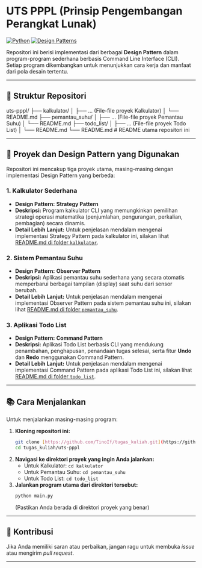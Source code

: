 # UTS PPPL (Prinsip Pengembangan Perangkat Lunak)

[![Python](https://img.shields.io/badge/Python-3.x-blue.svg)](https://www.python.org/)
[![Design Patterns](https://img.shields.io/badge/Design_Patterns-Implemented-brightgreen.svg)](https://refactoring.guru/design-patterns)

Repositori ini berisi implementasi dari berbagai **Design Pattern** dalam program-program sederhana berbasis Command Line Interface (CLI). Setiap program dikembangkan untuk menunjukkan cara kerja dan manfaat dari pola desain tertentu.

---

## 📂 Struktur Repositori

uts-pppl/
├── kalkulator/
│   ├── ... (File-file proyek Kalkulator)
│   └── README.md
├── pemantau_suhu/
│   ├── ... (File-file proyek Pemantau Suhu)
│   └── README.md
├── todo_list/
│   ├── ... (File-file proyek Todo List)
│   └── README.md
└── README.md                   # README utama repositori ini


---

## 🚀 Proyek dan Design Pattern yang Digunakan

Repositori ini mencakup tiga proyek utama, masing-masing dengan implementasi Design Pattern yang berbeda:

### 1. Kalkulator Sederhana

* **Design Pattern:** **Strategy Pattern**
* **Deskripsi:** Program kalkulator CLI yang memungkinkan pemilihan strategi operasi matematika (penjumlahan, pengurangan, perkalian, pembagian) secara dinamis.
* **Detail Lebih Lanjut:** Untuk penjelasan mendalam mengenai implementasi Strategy Pattern pada kalkulator ini, silakan lihat [README.md di folder `kalkulator`](./kalkulator/README.md).

### 2. Sistem Pemantau Suhu

* **Design Pattern:** **Observer Pattern**
* **Deskripsi:** Aplikasi pemantau suhu sederhana yang secara otomatis memperbarui berbagai tampilan (display) saat suhu dari sensor berubah.
* **Detail Lebih Lanjut:** Untuk penjelasan mendalam mengenai implementasi Observer Pattern pada sistem pemantau suhu ini, silakan lihat [README.md di folder `pemantau_suhu`](./pemantau_suhu/README.md).

### 3. Aplikasi Todo List

* **Design Pattern:** **Command Pattern**
* **Deskripsi:** Aplikasi Todo List berbasis CLI yang mendukung penambahan, penghapusan, penandaan tugas selesai, serta fitur **Undo** dan **Redo** menggunakan Command Pattern.
* **Detail Lebih Lanjut:** Untuk penjelasan mendalam mengenai implementasi Command Pattern pada aplikasi Todo List ini, silakan lihat [README.md di folder `todo_list`](./todo_list/README.md).

---

## 📚 Cara Menjalankan

Untuk menjalankan masing-masing program:

1.  **Kloning repositori ini:**
    ```bash
    git clone [https://github.com/TinoIf/tugas_kuliah.git](https://github.com/TinoIf/tugas_kuliah.git)
    cd tugas_kuliah/uts-pppl
    ```
2.  **Navigasi ke direktori proyek yang ingin Anda jalankan:**
    * Untuk Kalkulator: `cd kalkulator`
    * Untuk Pemantau Suhu: `cd pemantau_suhu`
    * Untuk Todo List: `cd todo_list`
3.  **Jalankan program utama dari direktori tersebut:**
    ```bash
    python main.py
    ```
    (Pastikan Anda berada di direktori proyek yang benar)

---

## 🤝 Kontribusi

Jika Anda memiliki saran atau perbaikan, jangan ragu untuk membuka *issue* atau mengirim *pull request*.

---
